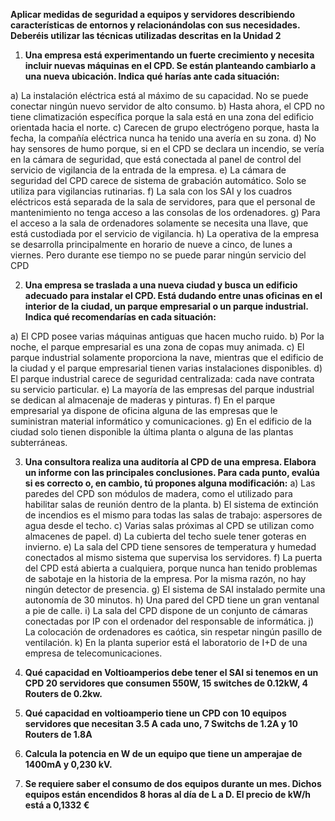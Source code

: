 **Aplicar medidas de seguridad a equipos y servidores describiendo características de entornos y relacionándolas con sus necesidades. Deberéis utilizar las técnicas utilizadas descritas en la Unidad 2**

1. **Una empresa está experimentando un fuerte crecimiento y necesita incluir nuevas máquinas en el CPD. Se están planteando cambiarlo a una nueva ubicación. 
Indica qué harías ante cada situación:**

  a) La instalación eléctrica está al máximo de su capacidad. No se puede conectar ningún nuevo servidor de alto consumo.
  b) Hasta ahora, el CPD no tiene climatización específica porque la sala está en una zona del edificio 
  orientada hacia el norte. 
  c) Carecen de grupo electrógeno porque, hasta la fecha, la compañía eléctrica nunca ha tenido una avería en su zona.
  d) No hay sensores de humo porque, si en el CPD se declara un incendio, se vería en la cámara de seguridad, que está conectada al panel de control del servicio de vigilancia de la entrada de la empresa.
  e) La cámara de seguridad del CPD carece de sistema de grabación automático. Solo se utiliza para vigilancias rutinarias.
  f) La sala con los SAI y los cuadros eléctricos está separada de la sala de servidores, para que el personal de mantenimiento no tenga acceso a las consolas de 
  los ordenadores.
  g) Para el acceso a la sala de ordenadores solamente se necesita una llave, que está custodiada por el servicio de vigilancia.
  h) La operativa de la empresa se desarrolla principalmente en horario de nueve a cinco, de lunes a viernes. Pero durante ese tiempo no se puede parar ningún servicio del CPD

2. **Una empresa se traslada a una nueva ciudad y busca un edificio adecuado para instalar el CPD. Está dudando entre unas oficinas en el interior de la ciudad, un parque empresarial o un parque industrial. Indica qué recomendarías en cada situación:**

  a) El CPD posee varias máquinas antiguas que hacen mucho ruido.
  b) Por la noche, el parque empresarial es una zona de copas muy animada.
  c) El parque industrial solamente proporciona la nave, mientras que el edificio de la ciudad y el parque 
  empresarial tienen varias instalaciones disponibles.
  d) El parque industrial carece de seguridad centralizada: cada nave contrata su servicio particular.
  e) La mayoría de las empresas del parque industrial se dedican al almacenaje de maderas y pinturas.
  f) En el parque empresarial ya dispone de oficina alguna de las empresas que le suministran material informático y comunicaciones.
  g) En el edificio de la ciudad solo tienen disponible la última planta o alguna de las plantas subterráneas.

3. **Una consultora realiza una auditoría al CPD de una empresa. Elabora un informe con las principales conclusiones. Para cada punto, evalúa si es correcto o, en cambio, tú propones alguna modificación:**
  a) Las paredes del CPD son módulos de madera, como el utilizado para habilitar salas de reunión dentro de la planta.
  b) El sistema de extinción de incendios es el mismo para todas las salas de trabajo: aspersores de agua 
  desde el techo.
  c) Varias salas próximas al CPD se utilizan como almacenes de papel.
  d) La cubierta del techo suele tener goteras en invierno.
  e) La sala del CPD tiene sensores de temperatura y humedad conectados al mismo sistema que supervisa los servidores.
  f) La puerta del CPD está abierta a cualquiera, porque nunca han tenido problemas de sabotaje en la historia de la empresa. Por la misma razón, no hay ningún detector de presencia.
  g) El sistema de SAI instalado permite una autonomía de 30 minutos.
  h) Una pared del CPD tiene un gran ventanal a pie de calle.
  i) La sala del CPD dispone de un conjunto de cámaras conectadas por IP con el ordenador del responsable de informática.
  j) La colocación de ordenadores es caótica, sin respetar ningún pasillo de ventilación.
  k) En la planta superior está el laboratorio de I+D de una empresa de telecomunicaciones.

4. **Qué capacidad en Voltioamperios debe tener el SAI si tenemos en un CPD 20 servidores que consumen 550W, 15 switches de 0.12kW, 4 Routers de 0.2kw.**
5. **Qué capacidad en voltioamperio tiene un CPD con 10 equipos servidores que necesitan 3.5 A cada uno, 7 Switchs de 1.2A y 10 Routers de 1.8A**
6. **Calcula la potencia en W de un equipo que tiene un amperajae de 1400mA y 0,230 kV.**
7. **Se requiere saber el consumo de dos equipos durante un mes. Dichos equipos están encendidos 8 horas al día de L a D. El precio de kW/h está a 0,1332 €**
